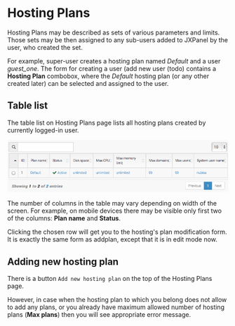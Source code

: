# Hosting Plans

Hosting Plans may be described as sets of various parameters and limits.
Those sets may be then assigned to any sub-users added to JXPanel by the user, who created the set.

For example, super-user creates a hosting plan named *Default* and a user *guest_one*.
The form for creating a user (add new user &#40;todo&#41; contains a <b>Hosting Plan</b> combobox,
where the *Default* hosting plan (or any other created later) can be selected and assigned to the user.

## Table list

The table list on Hosting Plans page lists all hosting plans created by currently logged-in user.

![hosting_plans_table.png](images/hosting_plans_table.png)

The number of columns in the table may vary depending on width of the screen.
For example, on mobile devices there may be visible only first two of the columns: <b>Plan name</b> and <b>Status</b>.

Clicking the chosen row will get you to the hosting's plan modification form.
It is exactly the same form as addplan, except that it is in edit mode now.

## Adding new hosting plan

There is a button `Add new hosting plan` on the top of the Hosting Plans page.

However, in case when the hosting plan to which you belong does not allow to add any plans,
or you already have maximum allowed number of hosting plans (<b>Max plans</b>) then you will see appropriate error message.


